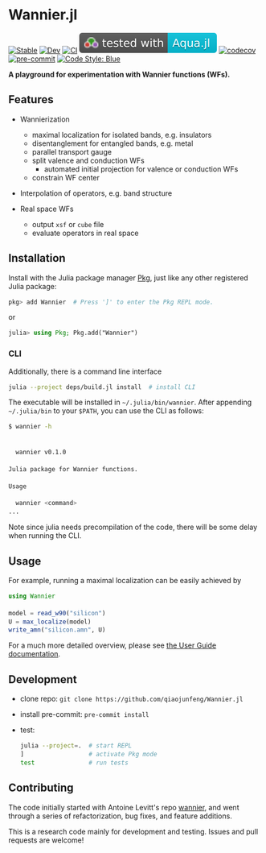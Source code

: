# Wannier.jl

[![Stable](https://img.shields.io/badge/docs-stable-blue.svg)](https://qiaojunfeng.github.io/Wannier.jl/stable)
[![Dev](https://img.shields.io/badge/docs-dev-blue.svg)](https://qiaojunfeng.github.io/Wannier.jl/dev)
[![CI](https://github.com/qiaojunfeng/Wannier.jl/workflows/CI/badge.svg)](https://github.com/qiaojunfeng/Wannier.jl/actions?query=workflow%3ACI)
[![Aqua QA](https://raw.githubusercontent.com/JuliaTesting/Aqua.jl/master/badge.svg)](https://github.com/JuliaTesting/Aqua.jl)
[![codecov](https://codecov.io/gh/qiaojunfeng/Wannier.jl/branch/main/graph/badge.svg?token=J2c9HRdk59)](https://codecov.io/gh/qiaojunfeng/Wannier.jl)
[![pre-commit](https://img.shields.io/badge/pre--commit-enabled-brightgreen?logo=pre-commit&logoColor=white)](https://github.com/pre-commit/pre-commit)
[![Code Style: Blue](https://img.shields.io/badge/code%20style-blue-4495d1.svg)](https://github.com/invenia/BlueStyle)

**A playground for experimentation with Wannier functions (WFs).**

## Features

- Wannierization

  - maximal localization for isolated bands, e.g. insulators
  - disentanglement for entangled bands, e.g. metal
  - parallel transport gauge
  - split valence and conduction WFs
    - automated initial projection for valence or conduction WFs
  - constrain WF center

- Interpolation of operators, e.g. band structure
- Real space WFs

  - output `xsf` or `cube` file
  - evaluate operators in real space

## Installation

Install with the Julia package manager [Pkg](https://pkgdocs.julialang.org/),
just like any other registered Julia package:

```jl
pkg> add Wannier  # Press ']' to enter the Pkg REPL mode.
```

or

```jl
julia> using Pkg; Pkg.add("Wannier")
```

### CLI

Additionally, there is a command line interface

```bash
julia --project deps/build.jl install  # install CLI
```

The executable will be installed in ```~/.julia/bin/wannier```.
After appending `~/.julia/bin` to your `$PATH`, you can use the CLI as follows:

```bash
$ wannier -h


  wannier v0.1.0

Julia package for Wannier functions.

Usage

  wannier <command>
...
```

Note since julia needs precompilation of the code, there will be some delay when running the CLI.

## Usage

For example, running a maximal localization can be easily achieved by

```jl
using Wannier

model = read_w90("silicon")
U = max_localize(model)
write_amn("silicon.amn", U)
```

For a much more detailed overview, please see
[the User Guide documentation](https://qiaojunfeng.github.io/Wannier.jl/stable/user/).

## Development

- clone repo: `git clone https://github.com/qiaojunfeng/Wannier.jl`
- install pre-commit: `pre-commit install`
- test:

  ```bash
  julia --project=.  # start REPL
  ]                  # activate Pkg mode
  test               # run tests
  ```

## Contributing

The code initially started with Antoine Levitt's repo
[wannier](https://github.com/antoine-levitt/wannier), and went through a series of
refactorization, bug fixes, and feature additions.

This is a research code mainly for development and testing.
Issues and pull requests are welcome!
